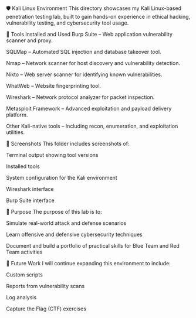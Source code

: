 🛡️ Kali Linux Environment
This directory showcases my Kali Linux-based penetration testing lab, built to gain hands-on experience in ethical hacking, vulnerability testing, and cybersecurity tool usage.

🔧 Tools Installed and Used
Burp Suite – Web application vulnerability scanner and proxy.

SQLMap – Automated SQL injection and database takeover tool.

Nmap – Network scanner for host discovery and vulnerability detection.

Nikto – Web server scanner for identifying known vulnerabilities.

WhatWeb – Website fingerprinting tool.

Wireshark – Network protocol analyzer for packet inspection.

Metasploit Framework – Advanced exploitation and payload delivery platform.

Other Kali-native tools – Including recon, enumeration, and exploitation utilities.

📸 Screenshots
This folder includes screenshots of:

Terminal output showing tool versions

Installed tools

System configuration for the Kali environment

Wireshark interface

Burp Suite interface

🧠 Purpose
The purpose of this lab is to:

Simulate real-world attack and defense scenarios

Learn offensive and defensive cybersecurity techniques

Document and build a portfolio of practical skills for Blue Team and Red Team activities

📍 Future Work
I will continue expanding this environment to include:

Custom scripts

Reports from vulnerability scans

Log analysis

Capture the Flag (CTF) exercises
